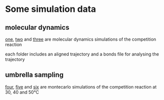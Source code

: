# Some simulation data
## molecular dynamics
[one](/one), [two](/two) and [three](/three) are molecular dynamics simulations of the competition reaction

each folder includes an aligned trajectory and a bonds file for analysing the trajectory

## umbrella sampling

[four](/four), [five](/five) and [six](/six) are montecarlo simulations of the competition reaction at 30, 40 and 50°C


